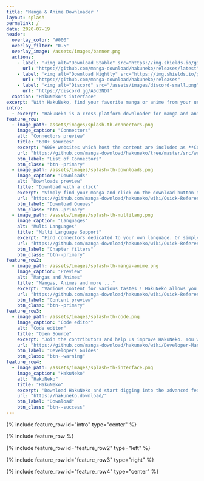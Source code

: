 ```yaml
---
title: "Manga & Anime Downloader "
layout: splash
permalink: /
date: 2020-07-19
header:
  overlay_color: "#000"
  overlay_filter: "0.5"
  overlay_image: /assets/images/banner.png
  actions:
    - label: '<img alt="Download Stable" src="https://img.shields.io/github/downloads/manga-download/hakuneko/latest/total?label=Download%20-%20HakuNeko%20%28Stable%29&logo=github"/>'
      url: "https://github.com/manga-download/hakuneko/releases/latest"
    - label: '<img alt="Download Nightly" src="https://img.shields.io/github/downloads-pre/manga-download/hakuneko/latest/total?color=blue&label=Download%20-%20HakuNeko%20%28Nightly%29&logo=azure-devops"/>'
      url: "https://github.com/manga-download/hakuneko/releases"
    - label: '<img alt="Discord" src="/assets/images/discord-small.png" /> Join us on Discord'
      url: "https://discord.gg/A5d3NDf"
  caption: "HakuNeko's interface"
excerpt: "With HakuNeko, find your favorite manga or anime from your usual websites (AKA connectors) and start downloading or simply view the content."
intro: 
  - excerpt: "HakuNeko is a cross-platform downloader for manga and anime from various websites. HakuNeko was made to help users who download media for circumstances that requires offline usage. The philosophy is ad-hoc consumption, get it when you want to read/watch it. It is not meant to be a mass downloader to stock up thousands of chapters that are just collected and will probably never be read."
feature_row:
  - image_path: assets/images/splash-th-connectors.png
    image_caption: "Connectors"
    alt: "Connectors preview"
    title: "600+ sources"
    excerpt: "600+ websites which host the content are included as **Connectors**. HakuNeko does not host anything by itself."
    url: "https://github.com/manga-download/hakuneko/tree/master/src/web/mjs/connectors"
    btn_label: "List of Connectors"
    btn_class: "btn--primary"
  - image_path: /assets/images/splash-th-downloads.png
    image_caption: "Downloads"
    alt: "Downloads preview"
    title: "Download with a click"
    excerpt: "Simply find your manga and click on the download button to retrieve its content to your drive."
    url: "https://github.com/manga-download/hakuneko/wiki/Quick-Reference#download-queue"
    btn_label: "Download Queues"
    btn_class: "btn--primary"
  - image_path: /assets/images/splash-th-multilang.png
    image_caption: "Languages"
    alt: "Multi Languages"
    title: "Multi Language Support"
    excerpt: "Find connectors dedicated to your own language. Or simply discover connectors having multi languages."
    url: "https://github.com/manga-download/hakuneko/wiki/Quick-Reference#chapter-list"
    btn_label: "Chapter filters"
    btn_class: "btn--primary"
feature_row2:
  - image_path: /assets/images/splash-th-manga-anime.png
    image_caption: "Preview"
    alt: "Mangas and Animes"
    title: "Mangas, Animes and more ..."
    excerpt: 'Various content for various tastes ! HakuNeko allows you to enjoy your content in any format. If you want more, you can always ask for a new connector or feature (but be warned of the long list already waiting).<br/>You can also export to pdf or to ebook formats or use advanced *post scripts* to do whatever you want.'
    url: "https://github.com/manga-download/hakuneko/wiki/Quick-Reference#preview-panel"
    btn_label: "Content preview"
    btn_class: "btn--primary"
feature_row3:
  - image_path: /assets/images/splash-th-code.png
    image_caption: "Code editor"
    alt: "Code editor"
    title: "Open Source"
    excerpt: "Join the contributors and help us improve HakuNeko. You will find detailled guides on the github and a friendly developers community on discord to get some help.<br/>Start with a Pull Request and kindly ask for a review."
    url: "https://github.com/manga-download/hakuneko/wiki/Developer-Manual"
    btn_label: "Developers Guides"
    btn_class: "btn--warning"
feature_row4:
  - image_path: /assets/images/splash-th-interface.png
    image_caption: "HakuNeko"
    alt: "HakuNeko"
    title: "HakuNeko"
    excerpt: 'Download HakuNeko and start digging into the advanced features you want to use. Make sure that you read the documentation to learn how it works.'
    url: "https://hakuneko.download/"
    btn_label: "Download"
    btn_class: "btn--success"
---
```


{% include feature_row id="intro" type="center" %}

{% include feature_row %}

{% include feature_row id="feature_row2" type="left" %}

{% include feature_row id="feature_row3" type="right" %}

{% include feature_row id="feature_row4" type="center" %}
